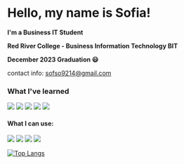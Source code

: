 # Hello, my name is Sofia!

**I'm a Business IT Student**

**Red River College - Business Information Technology BIT**

**December 2023 Graduation :smiley:**

contact info: sofso9214@gmail.com

### What I've learned 

<img src="https://img.shields.io/badge/Java-007396?style=flat-square&logo=java&logoColor=white"/> <img src="https://img.shields.io/badge/CSharp-239120?style=flat-square&logo=csharp&logoColor=white"/> <img src="https://img.shields.io/badge/JavaScript-F7DF1E?style=flat-square&logo=javaScript&logoColor=white"/> <img src="https://img.shields.io/badge/HTML5-E34F26?style=flat-square&logo=HTML5&logoColor=white"/> <img src="https://img.shields.io/badge/CSS-F43059?style=flat-square&logo=CSS Wizardry&logoColor=white"/>

#### What I can use:

<img src="https://img.shields.io/badge/Sublime Text-FF9800?style=flat-square&logo=Sublime Text&logoColor=white"/> <img src="https://img.shields.io/badge/Visual Studio Code-007ACC?style=flat-square&logo=Visual Studio Code&logoColor=white"/> <img src="https://img.shields.io/badge/Visual Studio-5C2D91?style=flat-square&logo=Visual Studio&logoColor=white"/> <img src="https://img.shields.io/badge/Notepad++-90E59A?style=flat-square&logo=Notepad++&logoColor=white"/>

[![Top Langs](https://github-readme-stats.vercel.app/api/top-langs/?username=sofso92&layout=compact)](https://github.com/anuraghazra/github-readme-stats)
